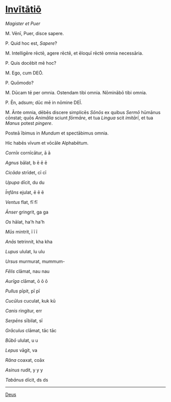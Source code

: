 # [Invītātiō](https://www.archive.org/stream/cu31924032499455#page/n40/mode/1up)

*Magister et Puer*

M. Vēnī, Puer, disce sapere. 

P. Quid hoc est, *Sapere*?

M. Intelligēre rēctē, agere rēctē, et ēloquī rēctē omnia necessāria.

P. Quis docēbit mē hoc?

M. Ego, cum DEŌ. 

P. Quōmodo?

M. Dūcam tē per omnia. Ostendam tibi omnia. Nōminābō tibi omnia.

P. Ēn, adsum; dūc mē in nōmine DEĪ.

M. Ānte omnia, dēbēs discere simplicēs *Sōnōs* ex quibus *Sermō* hūmānus cōnstat; quōs *Animālia* sciunt *fōrmāre*, et tua *Lingua* scit *imitārī*, et tua *Manus* potest *pingere*.

Posteā ībimus in *Mundum* et spectābimus omnia.

Hic habēs vīvum et vōcāle Alphabētum.

*Cornīx* cornīcātur, ā ā

*Agnus* bālat, b ē ē ē

*Cicāda* strīdet, cī cī

*Upupa* dīcit, du du

*Īnfāns* ejulat, ē ē ē

*Ventus* flat, fī fī

*Ānser* gringrit, ga ga

*Os* hālat, ha'h ha'h

*Mūs* mintrit, ī ī ī

*Anās* tetrinnit, kha kha

*Lupus* ululat, lu ulu

*Ursus* murmurat, mummum-

*Fēlis* clāmat, nau nau

*Aurīga* clāmat, ō ō ō

*Pullus* pīpit, pī pī

*Cucūlus* cuculat, kuk kū

*Canis* ringitur, err

*Serpēns* sībilat, sī

*Grāculus* clāmat, tāc tāc

*Būbō* ululat, u u

*Lepus* vāgit, va

*Rāna* coaxat, coāx

*Asinus* rudit, y y y

*Tabānus* dīcit, ds ds

---

[Deus](../002-deus/002-deus.md)
